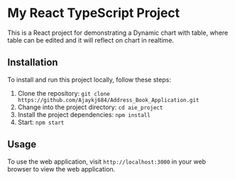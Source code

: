 # My React TypeScript Project

This is a React project for demonstrating a Dynamic chart with table, where table can be edited and it will reflect on chart in realtime.

## Installation

To install and run this project locally, follow these steps:

1. Clone the repository: `git clone https://github.com/Ajaykj684/Address_Book_Application.git`
2. Change into the project directory: `cd aie_project`
3. Install the project dependencies: `npm install`
4. Start: `npm start`

## Usage

To use the web application, visit `http://localhost:3000` in your web browser to view the web application.


